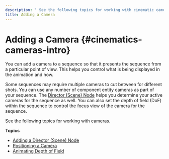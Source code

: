 ```yaml
---
description: ' See the following topics for working with cinematic cameras in Amazon Lumberyard. '
title: Adding a Camera
---
```

# Adding a Camera {#cinematics-cameras-intro}

You can add a camera to a sequence so that it presents the sequence from a particular point of view\. This helps you control what is being displayed in the animation and how\.

Some sequences may require multiple cameras to cut between for different shots\. You can use any number of component entity cameras as part of your sequence\. The [Director \(Scene\) Node](/docs/userguide/cinematics/track-view/nodes-director.md) helps you determine your active cameras for the sequence as well\. You can also set the depth of field \(DoF\) within the sequence to control the focus view of the camera for the sequence\.

See the following topics for working with cameras\.

**Topics**
+ [Adding a Director \(Scene\) Node](/docs/userguide/cinematics/adding-a-director-scene-node.md)
+ [Positioning a Camera](/docs/userguide/cinematics/cameras-positioning-blending.md)
+ [Animating Depth of Field](/docs/userguide/cinematics/cameras-focus.md)
